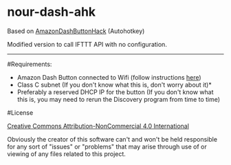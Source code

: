 # nour-dash-ahk

Based on [AmazonDashButtonHack](https://github.com/fiveseven808/AmazonDashButtonHack) (Autohotkey)

Modified version to call IFTTT API with no configuration.


-----------------------------------------------------
#Requirements:

* Amazon Dash Button connected to Wifi (follow instructions [here](http://www.instructables.com/id/Amazon-Dash-Button-Hack/))  
* Class C subnet  (If you don't know what this is, don't worry about it)*
* Preferably a reserved DHCP IP for the button  (If you don't know what this is, you may need to rerun the Discovery program from time to time)

#License

[Creative Commons Attribution-NonCommercial 4.0 International ](https://creativecommons.org/licenses/by-nc/4.0/)  

Obviously the creator of this software can't and won't be held responsible for any sort of "issues" or "problems" that may arise through use of or viewing of any files related to this project. 
